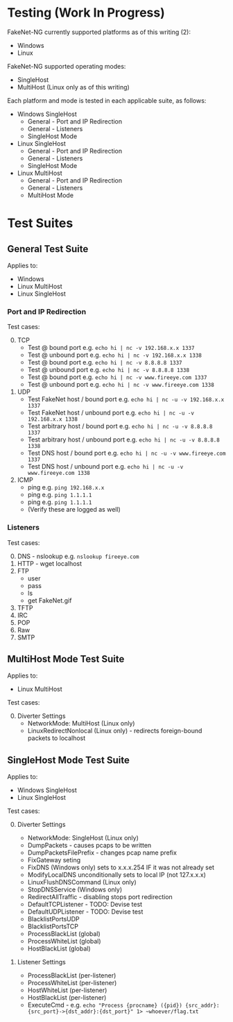 # Testing (Work In Progress)

FakeNet-NG currently supported platforms as of this writing (2):
* Windows
* Linux

FakeNet-NG supported operating modes:
* SingleHost
* MultiHost (Linux only as of this writing)

Each platform and mode is tested in each applicable suite, as follows:
* Windows SingleHost
	* General - Port and IP Redirection
	* General - Listeners
	* SingleHost Mode
* Linux SingleHost
	* General - Port and IP Redirection
	* General - Listeners
	* SingleHost Mode
* Linux MultiHost
	* General - Port and IP Redirection
	* General - Listeners
	* MultiHost Mode

# Test Suites

## General Test Suite

Applies to:
* Windows
* Linux MultiHost
* Linux SingleHost

### Port and IP Redirection

Test cases:

0. TCP
	* Test <fakenet> @ bound port e.g. `echo hi | nc -v 192.168.x.x 1337`
	* Test <fakenet> @ unbound port e.g. `echo hi | nc -v 192.168.x.x 1338`
	* Test <arbitrary> @ bound port e.g. `echo hi | nc -v 8.8.8.8 1337`
	* Test <arbitrary> @ unbound port e.g. `echo hi | nc -v 8.8.8.8 1338`
	* Test <dnsname> @ bound port e.g. `echo hi | nc -v www.fireeye.com 1337`
	* Test <dnsname> @ unbound port e.g. `echo hi | nc -v www.fireeye.com 1338`
0. UDP
	* Test FakeNet host / bound port e.g. `echo hi | nc -u -v 192.168.x.x 1337`
	* Test FakeNet host / unbound port e.g. `echo hi | nc -u -v 192.168.x.x 1338`
	* Test arbitrary host / bound port e.g. `echo hi | nc -u -v 8.8.8.8 1337`
	* Test arbitrary host / unbound port e.g. `echo hi | nc -u -v 8.8.8.8 1338`
	* Test DNS host / bound port e.g. `echo hi | nc -u -v www.fireeye.com 1337`
	* Test DNS host / unbound port e.g. `echo hi | nc -u -v www.fireeye.com 1338`
0. ICMP
	* ping <fakenet> e.g. `ping 192.168.x.x`
	* ping <arbitrary> e.g. `ping 1.1.1.1`
	* ping <DNS> e.g. `ping 1.1.1.1`
	* (Verify these are logged as well)

### Listeners

Test cases:

0. DNS - nslookup <anyname> e.g. `nslookup fireeye.com`
0. HTTP - wget localhost 
0. FTP
	* user
	* pass
	* ls
	* get FakeNet.gif
0. TFTP
0. IRC
0. POP
0. Raw
0. SMTP

## MultiHost Mode Test Suite

Applies to:
* Linux MultiHost

Test cases:

0. Diverter Settings
	* NetworkMode: MultiHost (Linux only)
	* LinuxRedirectNonlocal (Linux only) - redirects foreign-bound packets to localhost

## SingleHost Mode Test Suite

Applies to:
* Windows SingleHost
* Linux SingleHost

Test cases:

0. Diverter Settings
	* NetworkMode: SingleHost (Linux only)
	* DumpPackets - causes pcaps to be written
	* DumpPacketsFilePrefix - changes pcap name prefix
    * FixGateway seting
    * FixDNS (Windows only) sets to x.x.x.254 IF it was not already set
    * ModifyLocalDNS unconditionally sets to local IP (not 127.x.x.x)
	* LinuxFlushDNSCommand (Linux only)
	* StopDNSService (Windows only)
	* RedirectAllTraffic - disabling stops port redirection
	* DefaultTCPListener - TODO: Devise test
	* DefaultUDPListener - TODO: Devise test
	* BlacklistPortsUDP
	* BlacklistPortsTCP
    * ProcessBlackList (global)
    * ProcessWhiteList (global)
	* HostBlackList (global)

0. Listener Settings
	* ProcessBlackList (per-listener)
	* ProcessWhiteList (per-listener)
	* HostWhiteList (per-listener)
	* HostBlackList (per-listener)
	* ExecuteCmd - e.g. `echo "Process {procname} ({pid}) {src_addr}:{src_port}->{dst_addr}:{dst_port}" 1> ~whoever/flag.txt`

